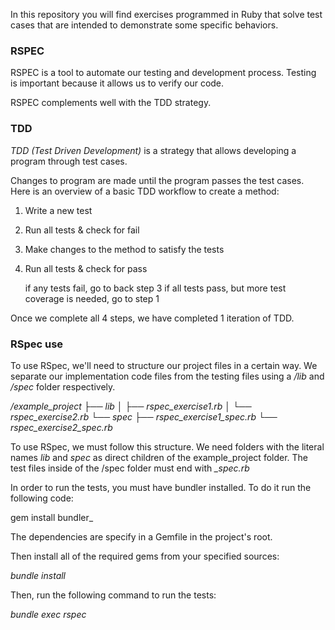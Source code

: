 In this repository you will find exercises programmed in Ruby that solve test cases that are intended to demonstrate some specific behaviors.

### RSPEC

RSPEC is a tool to automate our testing and development process. Testing is important because it allows us to verify our code.

RSPEC complements well with the TDD strategy.

### TDD

_TDD (Test Driven Development)_ is a strategy that allows developing a program through test cases.

Changes to program are made until the program passes the test cases. Here is an overview of a basic TDD workflow to create a method:

1. Write a new test
    
2. Run all tests & check for fail

3. Make changes to the method to satisfy the tests

4. Run all tests & check for pass

   if any tests fail, go to back step 3
   if all tests pass, but more test coverage is needed, go to step 1

Once we complete all 4 steps, we have completed 1 iteration of TDD.

### RSpec use 

To use RSpec, we'll need to structure our project files in a certain way. 
We separate our implementation code files from the testing files using a _/lib_ and _/spec_ folder respectively.

_/example_project
  ├── lib
  │   ├── rspec_exercise1.rb
  │   └── rspec_exercise2.rb
  └── spec
      ├── rspec_exercise1_spec.rb
      └── rspec_exercise2_spec.rb_
      
To use RSpec, we must follow this structure. We need folders with the literal names _lib_ and _spec_ as direct children of the example_project folder. 
The test files inside of the /spec folder must end with *_spec.rb*

In order to run the tests, you must have bundler installed. To do it run the following code:

gem install bundler_

The dependencies are specify in a Gemfile in the project's root.

Then install all of the required gems from your specified sources:

_bundle install_

Then, run the following command to run the tests:

_bundle exec rspec_

